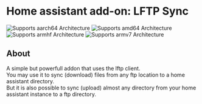 # Home assistant add-on: LFTP Sync
![Supports aarch64 Architecture][aarch64-shield] ![Supports amd64 Architecture][amd64-shield] ![Supports armhf Architecture][armhf-shield] ![Supports armv7 Architecture][armv7-shield]

## About

A simple but powerfull addon that uses the lftp client.  
You may use it to sync (download) files from any ftp location to a home assistant directory.  
But it is also possible to sync (upload) almost any directory from your home assistant instance to a ftp directory.  

[repository]: https://github.com/ElVit/hassio_addons
[aarch64-shield]: https://img.shields.io/badge/aarch64-yes-green.svg
[amd64-shield]: https://img.shields.io/badge/amd64-yes-green.svg
[armhf-shield]: https://img.shields.io/badge/armhf-yes-green.svg
[armv7-shield]: https://img.shields.io/badge/armv7-yes-green.svg
